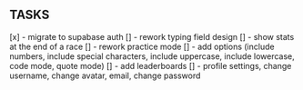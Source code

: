## TASKS

[x] - migrate to supabase auth
[] - rework typing field design
[] - show stats at the end of a race
[] - rework practice mode
[] - add options (include numbers, include special characters, include uppercase, include lowercase, code mode, quote mode)
[] - add leaderboards
[] - profile settings, change username, change avatar, email, change password
